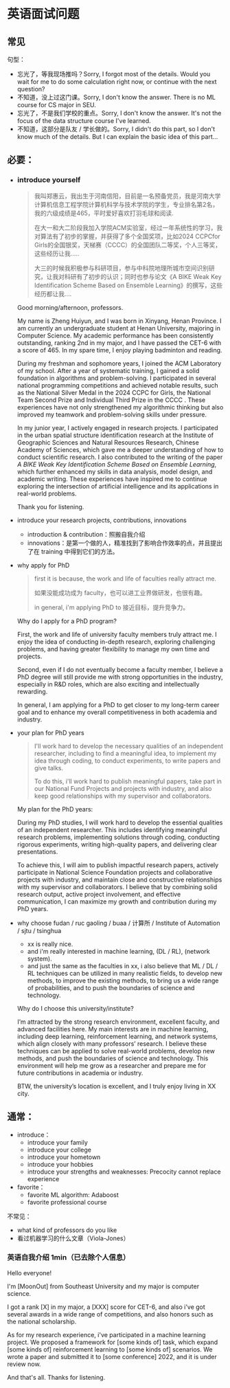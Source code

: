 # 英语面试问题

## 常见

句型：

- 忘光了，等我现场推吗？Sorry, I forgot most of the details. Would you wait for me to do some calculation right now, or continue with the next question?
- 不知道，没上过这门课。Sorry, I don't know the answer. There is no ML course for CS major in SEU.
- 忘光了，不是我们学校的重点。Sorry, I don't know the answer. It's not the focus of the data structure course I've learned.
- 不知道，这部分是队友 / 学长做的。Sorry, I didn't do this part, so I don't know much of the details. But I can explain the basic idea of this part...

## 必要：

- ### introduce yourself

  > 我叫郑惠云，我出生于河南信阳，目前是一名预备党员，我是河南大学计算机信息工程学院计算机科学与技术学院的学生，专业排名第2名，我的六级成绩是465，平时爱好喜欢打羽毛球和阅读.
  >
  > 在大一和大二阶段我加入学院ACM实验室，经过一年系统性的学习，我对算法有了初步的掌握，并获得了多个全国奖项，比如2024 CCPCfor Girls的全国银奖，天梯赛（CCCC）的全国团队二等奖，个人三等奖，这些经历让我.....
  >
  > 大三的时候我积极参与科研项目，参与中科院地理所城市空间识别研究，让我对科研有了初步的认识；同时也参与论文《A BIKE Weak Key Identification Scheme Based on Ensemble Learning》的撰写，这些经历都让我....	

  Good morning/afternoon, professors.

  My name is Zheng Huiyun, and I was born in Xinyang, Henan Province. I am currently an undergraduate student at  Henan University, majoring in Computer Science. My academic performance has been consistently outstanding, ranking 2nd in my major, and I have passed the CET-6 with a score of 465. In my spare time, I enjoy playing badminton and reading.

  During my freshman and sophomore years, I joined the ACM Laboratory of my school. After a year of systematic training, I gained a solid foundation in algorithms and problem-solving. I participated in several national programming competitions and achieved notable results, such as the National Silver Medal in the 2024 CCPC for Girls, the National Team Second Prize and Individual Third Prize in the CCCC . These experiences have not only strengthened my algorithmic thinking but also improved my teamwork and problem-solving skills under pressure.

  In my junior year, I actively engaged in research projects. I participated in the urban spatial structure identification research at the Institute of Geographic Sciences and Natural Resources Research, Chinese Academy of Sciences, which gave me a deeper understanding of how to conduct scientific research. I also contributed to the writing of the paper *A BIKE Weak Key Identification Scheme Based on Ensemble Learning*, which further enhanced my skills in data analysis, model design, and academic writing. These experiences have inspired me to continue exploring the intersection of artificial intelligence and its applications in real-world problems.

  Thank you for listening.

- introduce your research projects, contributions, innovations

  - introduction & contribution：照搬自我介绍
  - innovations：是第一个做的人，精准找到了影响合作效率的点，并且提出了在 training 中得到它们的方法。

- why apply for PhD

  > first it is because, the work and life of faculties really attract me.
  >
  > 如果没能成功成为 faculty，也可以进工业界做研发，也很有趣。
  >
  > in general, i'm applying PhD to 接近目标，提升竞争力。

  Why do I apply for a PhD program? 

  First, the work and life of university faculty members truly attract me. I enjoy the idea of conducting in-depth research, exploring challenging problems, and having greater flexibility to manage my own time and projects. 

  Second, even if I do not eventually become a faculty member, I believe a PhD degree will still provide me with strong opportunities in the industry, especially in R&D roles, which are also exciting and intellectually rewarding. 

  In general, I am applying for a PhD to get closer to my long-term career goal and to enhance my overall competitiveness in both academia and industry. 

- your plan for PhD years

  > I'll work hard to develop the necessary qualities of an independent researcher, including to find a meaningful idea, to implement my idea through coding, to conduct experiments, to write papers and give talks.
  >
  > To do this, i'll work hard to publish meaningful papers, take part in our National Fund Projects and projects with industry, and also keep good relationships with my supervisor and collaborators.

  My plan for the PhD years:

  During my PhD studies, I will work hard to develop the essential qualities of an independent researcher. This includes identifying meaningful research problems, implementing solutions through coding, conducting rigorous experiments, writing high-quality papers, and delivering clear presentations.

  To achieve this, I will aim to publish impactful research papers, actively participate in National Science Foundation projects and collaborative projects with industry, and maintain close and constructive relationships with my supervisor and collaborators. I believe that by combining solid research output, active project involvement, and effective communication, I can maximize my growth and contribution during my PhD years.

- why choose fudan / ruc gaoling / buaa / 计算所 / Institute of Automation / sjtu / tsinghua

  - xx is really nice.
  - and i'm really interested in machine learning, (DL / RL), (network system).
  - and just the same as the faculties in xx, i also believe that ML / DL / RL techniques can be utilized in many realistic fields, to develop new methods, to improve the existing methods, to bring us a wide range of probabilities, and to push the boundaries of science and technology.
  
  Why do I choose this university/institute?
  
  I’m attracted by the strong research environment, excellent faculty, and advanced facilities here. My main interests are in machine learning, including deep learning, reinforcement learning, and network systems, which align closely with many professors’ research. I believe these techniques can be applied to solve real-world problems, develop new methods, and push the boundaries of science and technology. This environment will help me grow as a researcher and prepare me for future contributions in academia or industry.
  
  BTW, the university’s location is excellent, and I truly enjoy living in XX city.

## 通常：

- introduce：
  - introduce your family
  - introduce your college
  - introduce your hometown
  - introduce your hobbies
  - introduce your strengths and weaknesses: Precocity cannot replace experience
- favorite：
  - favorite ML algorithm: Adaboost
  - favorite professional course

不常见：

- what kind of professors do you like
- 看过机器学习的什么文章（Viola-Jones）

### 英语自我介绍 1min（已去除个人信息）

Hello everyone!

I'm [MoonOut] from Southeast University and my major is computer science.

I got a rank [X] in my major, a [XXX] score for CET-6, and also i've got several awards in a wide range of competitions, and also honors such as the national scholarship.

As for my research experience, i've participated in a machine learning project. We proposed a framework for [some kinds of] task, which expand [some kinds of] reinforcement learning to [some kinds of] scenarios. We wrote a paper and submitted it to [some conference] 2022, and it is under review now.

And that's all. Thanks for listening.